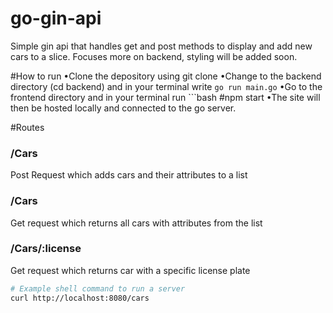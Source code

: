 # go-gin-api

Simple gin api that handles get and post methods to display and add new cars to a slice. Focuses more on backend, styling will be added soon.

#How to run 
•Clone the depository using git clone <repo url>
•Change to the backend directory (cd backend) and in your terminal write ```go run main.go```
•Go to the frontend directory and in your terminal run ```bash 
                                                            #npm start
•The site will then be hosted locally and connected to the go server.

#Routes

<h3>/Cars</h3>
<p>Post Request which adds cars and their attributes to a list</p>

<h3>/Cars</h3>
<p>Get request which returns all cars with attributes from the list</p>

<h3>/Cars/:license</h3>
<p>Get request which returns car with a specific license plate</p>





```bash
# Example shell command to run a server
curl http://localhost:8080/cars
